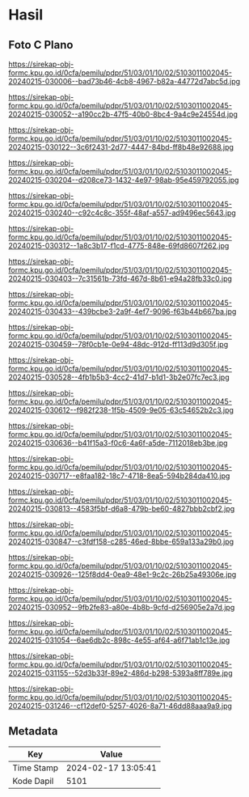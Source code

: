 # Hasil

## Foto C Plano

https://sirekap-obj-formc.kpu.go.id/0cfa/pemilu/pdpr/51/03/01/10/02/5103011002045-20240215-030006--bad73b46-4cb8-4967-b82a-44772d7abc5d.jpg

https://sirekap-obj-formc.kpu.go.id/0cfa/pemilu/pdpr/51/03/01/10/02/5103011002045-20240215-030052--a190cc2b-47f5-40b0-8bc4-9a4c9e24554d.jpg

https://sirekap-obj-formc.kpu.go.id/0cfa/pemilu/pdpr/51/03/01/10/02/5103011002045-20240215-030122--3c6f2431-2d77-4447-84bd-ff8b48e92688.jpg

https://sirekap-obj-formc.kpu.go.id/0cfa/pemilu/pdpr/51/03/01/10/02/5103011002045-20240215-030204--d208ce73-1432-4e97-98ab-95e459792055.jpg

https://sirekap-obj-formc.kpu.go.id/0cfa/pemilu/pdpr/51/03/01/10/02/5103011002045-20240215-030240--c92c4c8c-355f-48af-a557-ad9496ec5643.jpg

https://sirekap-obj-formc.kpu.go.id/0cfa/pemilu/pdpr/51/03/01/10/02/5103011002045-20240215-030312--1a8c3b17-f1cd-4775-848e-69fd8607f262.jpg

https://sirekap-obj-formc.kpu.go.id/0cfa/pemilu/pdpr/51/03/01/10/02/5103011002045-20240215-030403--7c31561b-73fd-467d-8b61-e94a28fb33c0.jpg

https://sirekap-obj-formc.kpu.go.id/0cfa/pemilu/pdpr/51/03/01/10/02/5103011002045-20240215-030433--439bcbe3-2a9f-4ef7-9096-f63b44b667ba.jpg

https://sirekap-obj-formc.kpu.go.id/0cfa/pemilu/pdpr/51/03/01/10/02/5103011002045-20240215-030459--78f0cb1e-0e94-48dc-912d-ff113d9d305f.jpg

https://sirekap-obj-formc.kpu.go.id/0cfa/pemilu/pdpr/51/03/01/10/02/5103011002045-20240215-030528--4fb1b5b3-4cc2-41d7-b1d1-3b2e07fc7ec3.jpg

https://sirekap-obj-formc.kpu.go.id/0cfa/pemilu/pdpr/51/03/01/10/02/5103011002045-20240215-030612--f982f238-1f5b-4509-9e05-63c54652b2c3.jpg

https://sirekap-obj-formc.kpu.go.id/0cfa/pemilu/pdpr/51/03/01/10/02/5103011002045-20240215-030636--b41f15a3-f0c6-4a6f-a5de-7112018eb3be.jpg

https://sirekap-obj-formc.kpu.go.id/0cfa/pemilu/pdpr/51/03/01/10/02/5103011002045-20240215-030717--e8faa182-18c7-4718-8ea5-594b284da410.jpg

https://sirekap-obj-formc.kpu.go.id/0cfa/pemilu/pdpr/51/03/01/10/02/5103011002045-20240215-030813--4583f5bf-d6a8-479b-be60-4827bbb2cbf2.jpg

https://sirekap-obj-formc.kpu.go.id/0cfa/pemilu/pdpr/51/03/01/10/02/5103011002045-20240215-030847--c3fdf158-c285-46ed-8bbe-659a133a29b0.jpg

https://sirekap-obj-formc.kpu.go.id/0cfa/pemilu/pdpr/51/03/01/10/02/5103011002045-20240215-030926--125f8dd4-0ea9-48e1-9c2c-26b25a49306e.jpg

https://sirekap-obj-formc.kpu.go.id/0cfa/pemilu/pdpr/51/03/01/10/02/5103011002045-20240215-030952--9fb2fe83-a80e-4b8b-9cfd-d256905e2a7d.jpg

https://sirekap-obj-formc.kpu.go.id/0cfa/pemilu/pdpr/51/03/01/10/02/5103011002045-20240215-031054--6ae6db2c-898c-4e55-af64-a6f71ab1c13e.jpg

https://sirekap-obj-formc.kpu.go.id/0cfa/pemilu/pdpr/51/03/01/10/02/5103011002045-20240215-031155--52d3b33f-89e2-486d-b298-5393a8ff789e.jpg

https://sirekap-obj-formc.kpu.go.id/0cfa/pemilu/pdpr/51/03/01/10/02/5103011002045-20240215-031246--cf12def0-5257-4026-8a71-46dd88aaa9a9.jpg


## Metadata

| Key        | Value               |
| ---------- | ------------------- |
| Time Stamp | 2024-02-17 13:05:41 |
| Kode Dapil | 5101                |



